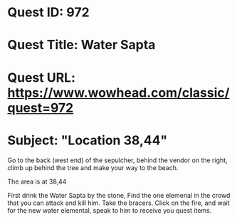 # Quest ID: 972
# Quest Title: Water Sapta
# Quest URL: https://www.wowhead.com/classic/quest=972
# Subject: "Location 38,44"
Go to the back (west end) of the sepulcher, behind the vendor on the right, climb up behind the tree and make your way to the beach.

The area is at 38,44

First drink the Water Sapta by the stone,
Find the one elemenal in the crowd that you can attack and kill him.
Take the bracers.
Click on the fire, and wait for the new water elemental, speak to him to receive you quest items.